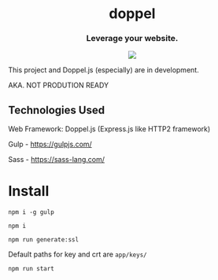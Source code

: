 <h1 align="center">doppel</h1>
<h3 align="center">
Leverage your website.
  </h3>
<p align="center">
<img src="https://upload.wikimedia.org/wikipedia/commons/thumb/2/2f/Painting_by_Sebastian_Bieniek._Titled_%E2%80%9EDoppelg%C3%A4nger_No._1%E2%80%9C%2C_2018._Oil_on_canvas._Berlin_based_artist._Painter.jpg/453px-Painting_by_Sebastian_Bieniek._Titled_%E2%80%9EDoppelg%C3%A4nger_No._1%E2%80%9C%2C_2018._Oil_on_canvas._Berlin_based_artist._Painter.jpg"></img></p>

This project and Doppel.js (especially) are in development.

AKA. NOT PRODUTION READY

## Technologies Used

Web Framework: Doppel.js (Express.js like HTTP2 framework)

Gulp - <a href="https://gulpjs.com/">https://gulpjs.com/</a>

Sass - <a href="https://sass-lang.com/">https://sass-lang.com/</a>


# Install

```
npm i -g gulp
```

```
npm i
```

```
npm run generate:ssl
```
Default paths for key and crt are ``` app/keys/ ```

```
npm run start
```